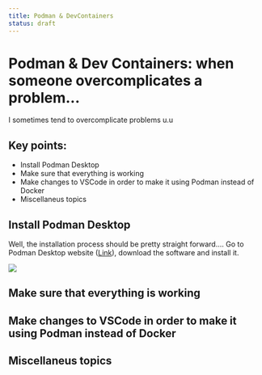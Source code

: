 ```yaml
---
title: Podman & DevContainers
status: draft
---
```

# Podman & Dev Containers: when someone overcomplicates a problem...

I sometimes tend to overcomplicate problems u.u

## Key points:
* Install Podman Desktop
* Make sure that everything is working
* Make changes to VSCode in order to make it using Podman instead of Docker
* Miscellaneus topics

## Install Podman Desktop
Well, the installation process should be pretty straight forward.... Go to Podman Desktop website ([Link](https://podman-desktop.io/)), download the software and install it.
<div class="image-article"><img src="https://stdigitalgardenmaggiolon.blob.core.windows.net/maggiolonetimages/2025/10/14/easy-peasy-lemon-squeezy-lettering-design-greeting-banners-mouse-pads-prints-cards-post_862129-836.jpg"></div>

## Make sure that everything is working

## Make changes to VSCode in order to make it using Podman instead of Docker

## Miscellaneus topics
